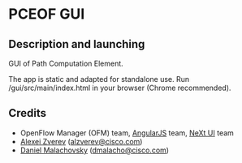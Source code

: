 # PCEOF GUI
## Description and launching
GUI of Path Computation Element.

The app is static and adapted for standalone use. Run /gui/src/main/index.html in your browser (Chrome recommended).
## Credits
* OpenFlow Manager (OFM) team, [AngularJS](https://github.com/angular/angular.js) team, [NeXt UI](https://github.com/CiscoDevNet/next-ui) team
* [Alexei Zverev](https://github.com/zverevalexei) (alzverev@cisco.com)
* [Daniel Malachovsky](https://github.com/malachovsky) (dmalacho@cisco.com)
